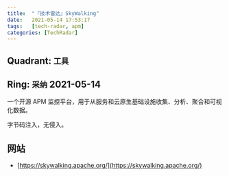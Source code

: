 ```yaml
---
title:  "『技术雷达』SkyWalking"
date:   2021-05-14 17:53:17
tags:   [tech-radar, apm]
categories: [TechRadar]
---
```


## Quadrant: `工具`

## Ring: `采纳` 2021-05-14

一个开源 APM 监控平台，用于从服务和云原生基础设施收集、分析、聚合和可视化数据。

字节码注入，无侵入。

## 网站

- [https://skywalking.apache.org/](https://skywalking.apache.org/)

